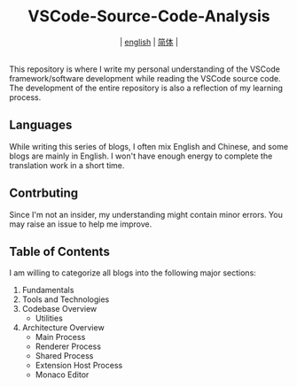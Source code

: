 <h1 align="center">VSCode-Source-Code-Analysis</h1>
<div align="center">
  |
  <a href="README.md">english</a>
  |
  <a href="doc/readme/zh-cn.md">简体</a>
  |
</div>

<br>

This repository is where I write my personal understanding of the VSCode framework/software development while reading the VSCode source code. The development of the entire repository is also a reflection of my learning process.

## Languages
While writing this series of blogs, I often mix English and Chinese, and some blogs are mainly in English. I won't have enough energy to complete the translation work in a short time.

## Contrbuting
Since I'm not an insider, my understanding might contain minor errors. You may raise an issue to help me improve.

## Table of Contents
I am willing to categorize all blogs into the following major sections:
1. Fundamentals
2. Tools and Technologies
3. Codebase Overview
   * Utilities
4. Architecture Overview
   * Main Process
   * Renderer Process
   * Shared Process
   * Extension Host Process
   * Monaco Editor